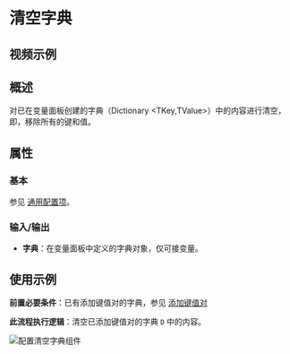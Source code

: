 # 清空字典

## 视频示例

## 概述

对已在变量面板创建的字典（Dictionary <TKey,TValue>）中的内容进行清空，即，移除所有的键和值。

## 属性

### 基本

参见 [通用配置项](../Appendix/CommonConfigurationItems.md)。

### 输入/输出

- **字典**：在变量面板中定义的字典对象，仅可接变量。

## 使用示例

**前置必要条件**：已有添加键值对的字典，参见 [添加键值对](../Dictionary/AddDictionaryActivity.md)

**此流程执行逻辑**：清空已添加键值对的字典 `D` 中的内容。

![配置清空字典组件](https://docimages.blob.core.chinacloudapi.cn/images/Activities/emptydictionary20210112.png)
